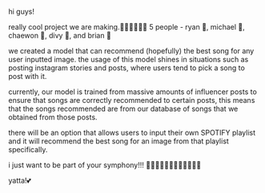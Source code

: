 hi guys!

really cool project we are making.🤩🤩🤩🦎🦖🦕
5 people - ryan 🦧,  michael 🦫, chaewon 🐅, divy 🐘, and brian 🦔

we created a model that can recommend (hopefully) the best song for any user inputted image. 
the usage of this model shines in situations such as posting instagram stories and posts, where users tend to pick a song to post with it.

currently, our model is trained from massive amounts of influencer posts to ensure that songs are correctly recommended to certain posts, 
this means that the songs recommended are from our database of songs that we obtained from those posts.

there will be an option that allows users to input their own SPOTIFY playlist and it will recommend the best song for an image from that playlist specifically.

i just want to be part of your symphony!!! 🌈🌈🌈🐬🐬🐬🌼🌼🌼🍉🍉🍇

yatta!💕
